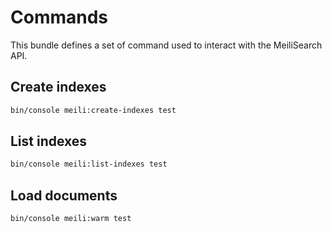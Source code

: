 # Commands

This bundle defines a set of command used to interact with the MeiliSearch API. 

## Create indexes

```bash
bin/console meili:create-indexes test
```

## List indexes

```bash
bin/console meili:list-indexes test
```

## Load documents

```bash
bin/console meili:warm test
```
